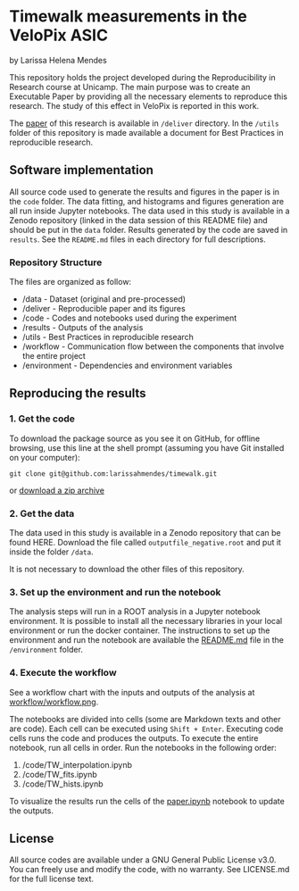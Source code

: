 # Timewalk measurements in the VeloPix ASIC
by Larissa Helena Mendes

This repository holds the project developed during the Reproducibility in Research course at Unicamp. The main purpose was to create an Executable Paper by providing all the necessary elements to reproduce this research. The study of this effect in VeloPix is reported in this work.

The [paper](https://github.com/larissahmendes/timewalk/blob/master/deliver/Timewalk_measurements_in_the_VeloPix_ASIC.pdf) of this research is available in `/deliver` directory. In the `/utils` folder of this repository is made available a document for Best Practices in reproducible research.

## Software implementation

All source code used to generate the results and figures in the paper is in the `code` folder. The data fitting, and histograms and figures generation are all run inside Jupyter notebooks. The data used in this study is available in a Zenodo repository (linked in the data session of this README file) and should be put in the `data` folder. Results generated by the code are saved in `results`. See the `README.md` files in each directory for full descriptions.

### Repository Structure

The files are organized as follow:

- /data - Dataset (original and pre-processed)
- /deliver - Reproducible paper and its figures
- /code - Codes and notebooks used during the experiment
- /results - Outputs of the analysis 
- /utils - Best Practices in reproducible research
- /workflow - Communication flow between the components that involve the entire project
- /environment - Dependencies and environment variables

## Reproducing the results

### 1. Get the code

To download the package source as you see it on GitHub, for offline browsing, use this line at the shell prompt (assuming you have Git installed on your computer):

`git clone git@github.com:larissahmendes/timewalk.git`

or [download a zip archive](https://github.com/larissahmendes/timewalk/archive/master.zip)

### 2. Get the data

The data used in this study is available in a Zenodo repository that can be found HERE. Download the file called `outputfile_negative.root` and put it inside the folder `/data`. 

It is not necessary to download the other files of this repository.

### 3. Set up the environment and run the notebook

The analysis steps will run in a ROOT analysis in a Jupyter notebook environment. It is possible to install all the necessary libraries in your local environment or run the docker container. The instructions to set up the environment and run the notebook are available the [README.md](https://github.com/larissahmendes/timewalk/blob/master/environment/README.md) file in the `/environment` folder.

### 4. Execute the workflow

See a workflow chart with the inputs and outputs of the analysis at [workflow/workflow.png](https://github.com/larissahmendes/timewalk/blob/master/workflow/workflow_planning.png).

The notebooks are divided into cells (some are Markdown texts and other are code). Each cell can be executed using `Shift + Enter`. Executing code cells runs the code and produces the outputs. To execute the entire notebook, run all cells in order. Run the notebooks in the following order:

  1. /code/TW_interpolation.ipynb
  2. /code/TW_fits.ipynb
  3. /code/TW_hists.ipynb

To visualize the results run the cells of the [paper.ipynb](https://github.com/larissahmendes/timewalk/blob/master/code/paper.ipynb) notebook to update the outputs.

## License
All source codes are available under a GNU General Public License v3.0. You can freely use and modify the code, with no warranty. See LICENSE.md for the full license text.
